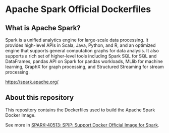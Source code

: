 # Apache Spark Official Dockerfiles

## What is Apache Spark?

Spark is a unified analytics engine for large-scale data processing. It provides
high-level APIs in Scala, Java, Python, and R, and an optimized engine that
supports general computation graphs for data analysis. It also supports a
rich set of higher-level tools including Spark SQL for SQL and DataFrames,
pandas API on Spark for pandas workloads, MLlib for machine learning, GraphX for graph processing,
and Structured Streaming for stream processing.

https://spark.apache.org/

## About this repository

This repository contains the Dockerfiles used to build the Apache Spark Docker Image.

See more in [SPARK-40513: SPIP: Support Docker Official Image for Spark](https://issues.apache.org/jira/browse/SPARK-40513).
